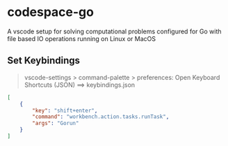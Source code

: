 # codespace-go
A vscode setup for solving computational problems configured for Go with file based IO operations running on Linux or MacOS

Set Keybindings
---
> vscode-settings > command-palette > preferences: Open Keyboard Shortcuts (JSON) ==> keybindings.json

```json
[
    {
        "key": "shift+enter",
        "command": "workbench.action.tasks.runTask",
        "args": "Gorun"
    }
]
```